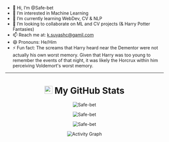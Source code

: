 - 👋 Hi, I’m @Safe-bet  
- 👀 I’m interested in Machine Learning  
- 🌱 I’m currently learning WebDev, CV & NLP  
- 💞️ I’m looking to collaborate on ML and CV projects (& Harry Potter Fantasies)  
- 📫 Reach me at: k.suyashc@gamil.com  
- 😄 Pronouns: He/Him  
- ⚡ Fun fact: The screams that Harry heard near the Dementor were not actually his own worst memory. Given that Harry was too young to remember the events of that night, it was likely the Horcrux within him perceiving Voldemort's worst memory.

---

<h1 align="center">
<img src='https://media1.giphy.com/media/du3J3cXyzhj75IOgvA/giphy.gif?cid=ecf05e47x2g034i9pzwtzzsd3xgg2w9nr94t4tflbbgo3008&rid=giphy.gif' width='25' />
My GitHub Stats
</h1>

<div align="center">

<!-- GitHub Stats -->
<span><img src="https://github-readme-stats-sigma-five.vercel.app/api?username=Safe-bet&show_icons=true&locale=en" alt="Safe-bet" /></span>

<!-- Top Languages -->
<span><img src="https://github-readme-stats-sigma-five.vercel.app/api/top-langs?username=Safe-bet&show_icons=true&locale=en&layout=compact" alt="Safe-bet"/></span>

<!-- Contribution Streak -->
<span><img src="https://github-readme-streak-stats.herokuapp.com/?user=Safe-bet&bg_color=1e1e2e&text_color=cdd6f4" alt="Safe-bet" /></span>

<!-- Activity Radar Chart -->
<p align="center">
  <img src="https://github-profile-summary-cards.vercel.app/api/cards/productive-time?username=Safe-bet&theme=github_dark" alt="Activity Graph" />
</p>


<!---
Safe-bet/Safe-bet is a ✨ special ✨ repository because its `README.md` (this file) appears on your GitHub profile.
You can click the Preview link to take a look at your changes.
--->
